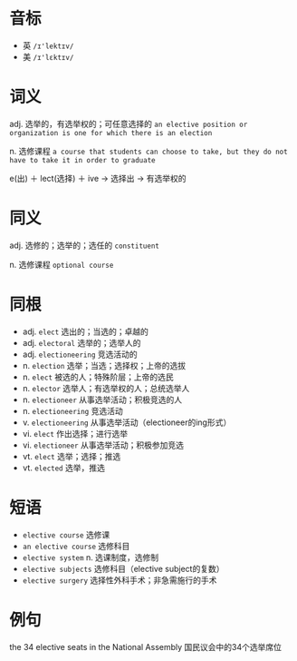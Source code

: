 # 音标

- 英 `/ɪ'lektɪv/`
- 美 `/ɪ'lɛktɪv/`

# 词义

adj. 选举的，有选举权的；可任意选择的
`an elective position or organization is one for which there is an election`

n. 选修课程
`a course that students can choose to take, but they do not have to take it in order to graduate`



e(出) ＋ lect(选择) ＋ ive → 选择出 → 有选举权的

# 同义

adj. 选修的；选举的；选任的
`constituent`

n. 选修课程
`optional course`

# 同根

- adj. `elect` 选出的；当选的；卓越的
- adj. `electoral` 选举的；选举人的
- adj. `electioneering` 竞选活动的
- n. `election` 选举；当选；选择权；上帝的选拔
- n. `elect` 被选的人；特殊阶层；上帝的选民
- n. `elector` 选举人；有选举权的人；总统选举人
- n. `electioneer` 从事选举活动；积极竞选的人
- n. `electioneering` 竞选活动
- v. `electioneering` 从事选举活动（electioneer的ing形式）
- vi. `elect` 作出选择；进行选举
- vi. `electioneer` 从事选举活动；积极参加竞选
- vt. `elect` 选举；选择；推选
- vt. `elected` 选举，推选

# 短语

- `elective course` 选修课
- `an elective course` 选修科目
- `elective system` n. 选课制度，选修制
- `elective subjects` 选修科目（elective subject的复数）
- `elective surgery` 选择性外科手术；非急需施行的手术

# 例句

the 34 elective seats in the National Assembly
国民议会中的34个选举席位



